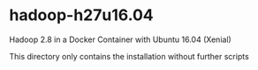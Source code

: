 # hadoop-h27u16.04
Hadoop 2.8 in a Docker Container with Ubuntu 16.04 (Xenial)

This directory only contains the installation without further scripts
